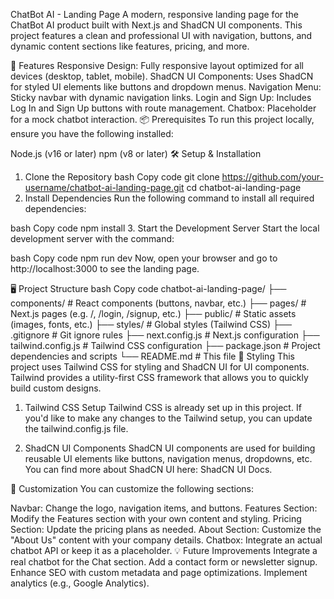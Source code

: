 ChatBot AI - Landing Page
A modern, responsive landing page for the ChatBot AI product built with Next.js and ShadCN UI components. This project features a clean and professional UI with navigation, buttons, and dynamic content sections like features, pricing, and more.

🚀 Features
Responsive Design: Fully responsive layout optimized for all devices (desktop, tablet, mobile).
ShadCN UI Components: Uses ShadCN for styled UI elements like buttons and dropdown menus.
Navigation Menu: Sticky navbar with dynamic navigation links.
Login and Sign Up: Includes Log In and Sign Up buttons with route management.
Chatbox: Placeholder for a mock chatbot interaction.
📦 Prerequisites
To run this project locally, ensure you have the following installed:

Node.js (v16 or later)
npm (v8 or later)
🛠️ Setup & Installation
1. Clone the Repository
bash
Copy code
git clone https://github.com/your-username/chatbot-ai-landing-page.git
cd chatbot-ai-landing-page
2. Install Dependencies
Run the following command to install all required dependencies:

bash
Copy code
npm install
3. Start the Development Server
Start the local development server with the command:

bash
Copy code
npm run dev
Now, open your browser and go to http://localhost:3000 to see the landing page.

🖥️ Project Structure
bash
Copy code
chatbot-ai-landing-page/
├── components/          # React components (buttons, navbar, etc.)
├── pages/               # Next.js pages (e.g. /, /login, /signup, etc.)
├── public/              # Static assets (images, fonts, etc.)
├── styles/              # Global styles (Tailwind CSS)
├── .gitignore           # Git ignore rules
├── next.config.js       # Next.js configuration
├── tailwind.config.js   # Tailwind CSS configuration
├── package.json         # Project dependencies and scripts
└── README.md            # This file
🎨 Styling
This project uses Tailwind CSS for styling and ShadCN UI for UI components. Tailwind provides a utility-first CSS framework that allows you to quickly build custom designs.

1. Tailwind CSS Setup
Tailwind CSS is already set up in this project. If you'd like to make any changes to the Tailwind setup, you can update the tailwind.config.js file.

2. ShadCN UI Components
ShadCN UI components are used for building reusable UI elements like buttons, navigation menus, dropdowns, etc. You can find more about ShadCN UI here: ShadCN UI Docs.

🔧 Customization
You can customize the following sections:

Navbar: Change the logo, navigation items, and buttons.
Features Section: Modify the Features section with your own content and styling.
Pricing Section: Update the pricing plans as needed.
About Section: Customize the "About Us" content with your company details.
Chatbox: Integrate an actual chatbot API or keep it as a placeholder.
💡 Future Improvements
Integrate a real chatbot for the Chat section.
Add a contact form or newsletter signup.
Enhance SEO with custom metadata and page optimizations.
Implement analytics (e.g., Google Analytics).
